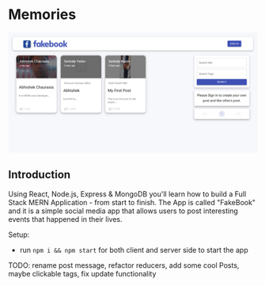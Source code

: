 # Memories

![Memories](./client/src/images/preview.jpg)

## Introduction

Using React, Node.js, Express & MongoDB you'll learn how to build a Full Stack MERN Application - from start to finish. The App is called "FakeBook" and it is a simple social media app that allows users to post interesting events that happened in their lives.


Setup:
- run ```npm i && npm start``` for both client and server side to start the app

TODO: 
    rename post message, 
    refactor reducers, 
    add some cool Posts, 
    maybe clickable tags, 
    fix update functionality
